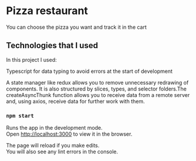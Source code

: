 # Pizza restaurant

You can choose the pizza you want and track it in the cart

## Technologies that I used

In this project I used:

Typescript for data typing to avoid errors at the start of development

A state manager like redux allows you to remove unnecessary redrawing of components. It is also structured by slices, types, and selector folders.The сreateAsyncThunk function allows you to receive data from a remote server and, using axios, receive data for further work with them.

### `npm start`

Runs the app in the development mode.\
Open [http://localhost:3000](http://localhost:3000) to view it in the browser.

The page will reload if you make edits.\
You will also see any lint errors in the console.